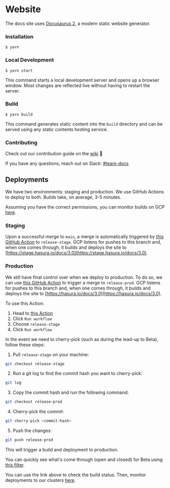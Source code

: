 # Website

The docs site uses [Docusaurus 2](https://docusaurus.io/), a modern static website generator.

### Installation

```
$ yarn
```

### Local Development

```
$ yarn start
```

This command starts a local development server and opens up a browser window. Most changes are reflected live without
having to restart the server.

### Build

```
$ yarn build
```

This command generates static content into the `build` directory and can be served using any static contents hosting
service.

### Contributing

Check out our contribution guide on the [wiki](https://hasura.io/docs/3.0/wiki/contributing/) 🤙

If you have any questions, reach out on Slack: [#team-docs](https://hasurahq.slack.com/archives/C015EA71MU0)

## Deployments

We have two environments: staging and production. We use GitHub Actions to deploy to both. Builds take, on average, 3-5
minutes.

Assuming you have the correct permissions, you can monitor builds on GCP
[here](https://console.cloud.google.com/cloud-build/builds;region=us-west2?project=websitecloud-352908).

### Staging

Upon a successful merge to `main`, a merge is automatically triggered by
[this GitHub Action](https://github.com/hasura/v3-docs/actions/workflows/merge-main-to-staging.yml) to `release-stage`.
GCP listens for pushes to this branch and, when one comes through, it builds and deploys the site to
[https://stage.hasura.io/docs/3.0](https://stage.hasura.io/docs/3.0).

### Production

We still have final control over when we deploy to production. To do so, we can use
[this GitHub Action](https://github.com/hasura/v3-docs/actions/workflows/merge-staging-to-prod.yml) to trigger a merge
to `release-prod`. GCP listens for pushes to this branch and, when one comes through, it builds and deploys the site to
[https://hasura.io/docs/3.0](https://hasura.io/docs/3.0).

To use this Action:

1. Head to [this Action](https://github.com/hasura/v3-docs/actions/workflows/merge-staging-to-prod.yml)
2. Click `Run workflow`
3. Choose `release-stage`
4. Click `Run workflow`

In the event we need to cherry-pick (such as during the lead-up to Beta), follow these steps:

1. Pull `release-stage` on your machine:

```bash
git checkout release-stage
```

2. Run a git log to find the commit hash you want to cherry-pick:

```bash
git log
```

3. Copy the commit hash and run the following command:

```bash
git checkout release-prod
```

4. Cherry-pick the commit:

```bash
git cherry-pick <commit-hash>
```

5. Push the changes:

```bash
git push release-prod
```

This will trigger a build and deployment to production.

You can quickly see what's come through (open and closed) for Beta using
[this filter](https://github.com/hasura/v3-docs/issues?q=label%3Ahold-for-beta).

You can use the link above to check the build status. Then, monitor deployments to our clusters
[here](https://console.cloud.google.com/kubernetes/deployment/us-west2/prod-website-cloud-us-we2-gke-01/hasura/v3-docs-hasura/overview?project=websitecloud-352908).
